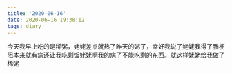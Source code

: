 ```yaml
---
title: '2020-06-16'
date: 2020-06-16 19:38:12
tags: diary
---
```

今天我早上吃的是稀粥，姥姥差点就热了昨天的粥了，幸好我说了姥姥我得了肠梗阻本来就有病还让我吃剩饭姥姥啊我的病了不能吃剩的东西。就这样姥姥给我做了稀粥
